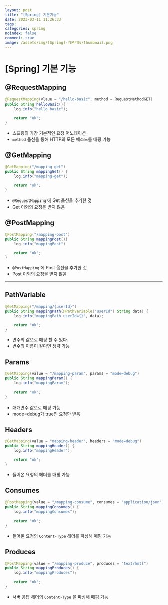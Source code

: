 ```yaml
---
layout: post
title: "[Spring] 기본기능"
date: 2023-03-11 11:26:33
tags:
categories: spring
noindex: false
comment: true
image: /assets/img/[Spring]-기본기능/thumbnail.png
---
```

# [Spring] 기본 기능
## @RequestMapping

```java
@RequestMapping(vlaue = "/hello-basic", method = RequestMethodGET)
public String helloBasic(){
    log.info("hello basic");
    
    return "ok";
}
```

- 스프링의 가장 기본적인 요청 어노테이션
- `method` 옵션을 통해 HTTP의 모든 메소드를 매핑 가능

## @GetMapping

```java
@GetMapping("/mapping-get")
public String mappingGet() {
    log.info("mapping-get");
    
    return "ok";
}
```

- `@RequestMapping` 에 Get 옵션을 추가한 것
- Get 이외의 요청은 받지 않음

## @PostMapping

```java
@PostMapping("/mapping-post")
public String mappingPost(){
	log.info("mappingPost")

	return "ok";
}
```

- `@PostMapping` 에 Post 옵션을 추가한 것
- Post 이외의 요청을 받지 않음

---

## PathVariable

```java
@GetMapping("/mapping/{userId}")
public String mappingPath(@PathVariable("userId") String data) {
    log.info("mappingPath userId={}", data);

    return "ok";
}
```

- 변수의 값으로 매핑 할 수 있다.
- 변수의 이름이 같다면 생략 가능

## Params

```java
@GetMapping(value = "/mapping-param", params = "mode=debug")
public String mappingParam() {
    log.info("mappingParam");
    
    return "ok";
}
```

- 매개변수 값으로 매핑 가능
- mode=debug가 true인 요청만 받음

## Headers

```java
@GetMapping(value = "mapping-header", headers = "mode=debug")
public String mappingHeader() {
    log.info("mappingHeader");

    return "ok";
}
```

- 들어온 요청의 헤더를 매핑 가능

## Consumes

```java
@PostMapping(value = "/mapping-consume", consumes = "application/json")
public String mappingConsumes() {
    log.info("mappingConsumes");
    
    return "ok";
}
```

- 들어온 요청의 `Content-Type` 헤더를 파싱해 매핑 가능

## Produces

```java
@PostMapping(value = "/mapping-produce", produces = "text/hmtl")
public String mappingProduces() {
    log.info("mappingProduces");
    
    return "ok";
}
```

- 서버 응답 헤더의 `Content-Type` 을 파싱해 매핑 가능